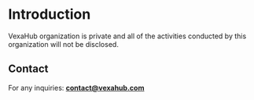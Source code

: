 # Introduction

VexaHub organization is private and all of the activities conducted by this organization will not be disclosed.

## Contact

For any inquiries: **contact@vexahub.com**
